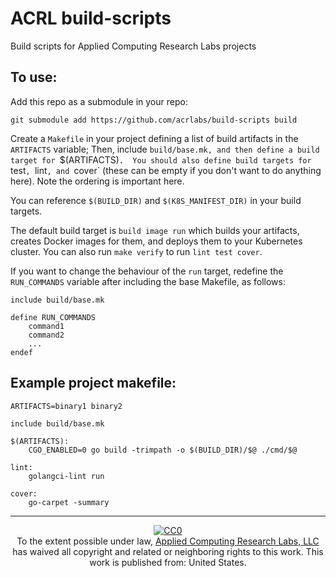 # ACRL build-scripts

Build scripts for Applied Computing Research Labs projects

## To use:

Add this repo as a submodule in your repo:

```
git submodule add https://github.com/acrlabs/build-scripts build
```

Create a `Makefile` in your project defining a list of build artifacts in the `ARTIFACTS` variable;
Then, include `build/base.mk, and then define a build target for `$(ARTIFACTS)`.  You should also define build targets
for `test`, `lint`, and `cover` (these can be empty if you don't want to do anything here).  Note the ordering is
important here.

You can reference `$(BUILD_DIR)` and `$(K8S_MANIFEST_DIR)` in your build targets.

The default build target is `build image run` which builds your artifacts, creates Docker images for them, and deploys
them to your Kubernetes cluster.  You can also run `make verify` to run `lint test cover`.

If you want to change the behaviour of the `run` target, redefine the `RUN_COMMANDS` variable after including the base
Makefile, as follows:

```
include build/base.mk

define RUN_COMMANDS
    command1
    command2
    ...
endef
```

## Example project makefile:

```
ARTIFACTS=binary1 binary2

include build/base.mk

$(ARTIFACTS):
	CGO_ENABLED=0 go build -trimpath -o $(BUILD_DIR)/$@ ./cmd/$@

lint:
	golangci-lint run

cover:
	go-carpet -summary
```

---

<p style="text-align: center" xmlns:dct="http://purl.org/dc/terms/" xmlns:vcard="http://www.w3.org/2001/vcard-rdf/3.0#">
  <a rel="license"
     href="http://creativecommons.org/publicdomain/zero/1.0/">
    <img src="http://i.creativecommons.org/p/zero/1.0/88x31.png" style="border-style: none;" alt="CC0" />
  </a>
  <br />
  To the extent possible under law,
  <a rel="dct:publisher"
     href="https://appliedcomputing.io">
    <span property="dct:title">Applied Computing Research Labs, LLC</span></a>
  has waived all copyright and related or neighboring rights to
  this work.
This work is published from:
<span property="vcard:Country" datatype="dct:ISO3166"
      content="US" about="https://appliedcomputing.io">
  United States</span>.
</p>
